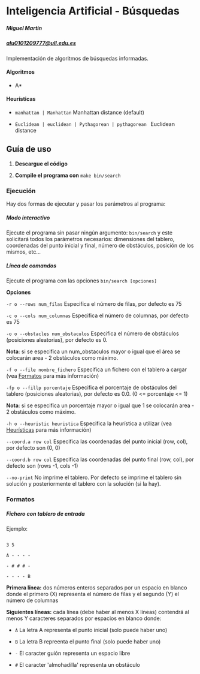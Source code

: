 
# Inteligencia Artificial - Búsquedas

##### Miguel Martín

##### alu0101209777@ull.edu.es

Implementación de algoritmos de búsquedas informadas.

#### Algoritmos

* A*

  

#### Heurísticas
*  ``` manhattan | Manhattan ``` Manhattan distance (default)

*  ```Euclidean | euclidean | Pythagorean | pythagorean ``` Euclidean distance

  
  

## Guía de uso

  

1.  **Descargue el código**

2.  **Compile el programa con**  ```make bin/search ```

  

### Ejecución

Hay dos formas de ejecutar y pasar los parámetros al programa:

##### Modo interactivo

Ejecute el programa sin pasar ningún argumento: ```bin/search``` y este solicitará todos los parámetros necesarios: dimensiones del tablero, coordenadas del punto inicial y final, número de obstáculos, posición de los mismos, etc...

##### Línea de comandos

Ejecute el programa con las opciones ```bin/search [opciones]```

**Opciones**

  

```-r o --rows num_filas``` Especifica el número de filas, por defecto es 75

  

```-c o --cols num_columnas``` Especifica el número de columnas, por defecto es 75

  

```-o o --obstacles num_obstaculos``` Especifica el número de obstáculos (posiciones aleatorias), por defecto es 0. <br>

**Nota**: si se especifica un num_obstaculos mayor o igual que el área se colocarán area - 2 obstáculos como máximo.

  

```-f o --file nombre_fichero``` Especifica un fichero con el tablero a cargar (vea [Formatos](#formatos) para más información)

  

```-fp o --fillp porcentaje``` Especifica el porcentaje de obstáculos del tablero (posiciones aleatorias), por defecto es 0.0. (0 <= porcentaje <= 1) <br>

**Nota**: si se especifica un porcentaje mayor o igual que 1 se colocarán area - 2 obstáculos como máximo.

  

```-h o --heuristic heuristica``` Especifica la heurística a utilizar (vea [Heurísticas](#heuristicas) para más información)

```--coord.a row col``` Especifica las coordenadas del punto inicial (row, col), por defecto son (0, 0)

```--coord.b row col``` Especifica las coordenadas del punto final (row, col), por defecto son (rows -1, cols -1)

```--no-print``` No imprime el tablero. Por defecto se imprime el tablero sin solución y posteriormente el tablero con la solución (si la hay).

### Formatos

  

##### Fichero con tablero de entrada

Ejemplo:

```

3 5

A - - - -

- # # # -

- - - - B

```

**Primera línea:** dos números enteros separados por un espacio en blanco donde el primero (X) representa el número de filas y el segundo (Y) el número de columnas <br>

**Siguientes líneas:** cada línea (debe haber al menos X líneas) contendrá al menos Y caracteres separados por espacios en blanco donde:

+  ```A``` La letra A representa el punto inicial (solo puede haber uno)

+  ```B``` La letra B repreenta el punto final (solo puede haber uno)

+  ```-``` El caracter guión representa un espacio libre

+  ```#``` El caracter 'almohadilla' representa un obstáculo
